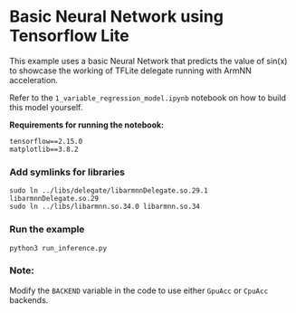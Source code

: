 # Basic Neural Network using Tensorflow Lite
This example uses a basic Neural Network that predicts the value of sin(x) 
to showcase the working of TFLite delegate running with ArmNN acceleration.

Refer to the `1_variable_regression_model.ipynb` notebook on how to build this model yourself.

**Requirements for running the notebook:**

```
tensorflow==2.15.0
matplotlib==3.8.2
```

### Add symlinks for libraries
```shell
sudo ln ../libs/delegate/libarmnnDelegate.so.29.1 libarmnnDelegate.so.29
sudo ln ../libs/libarmnn.so.34.0 libarmnn.so.34
```

### Run the example
```shell
python3 run_inference.py
```

### Note:
Modify the `BACKEND` variable in the code to use either `GpuAcc` or `CpuAcc` backends.

